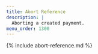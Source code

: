 ```yaml
---
title: Abort Reference
description: |
  Aborting a created payment.
menu_order: 1300
---
```


{% include abort-reference.md %}

